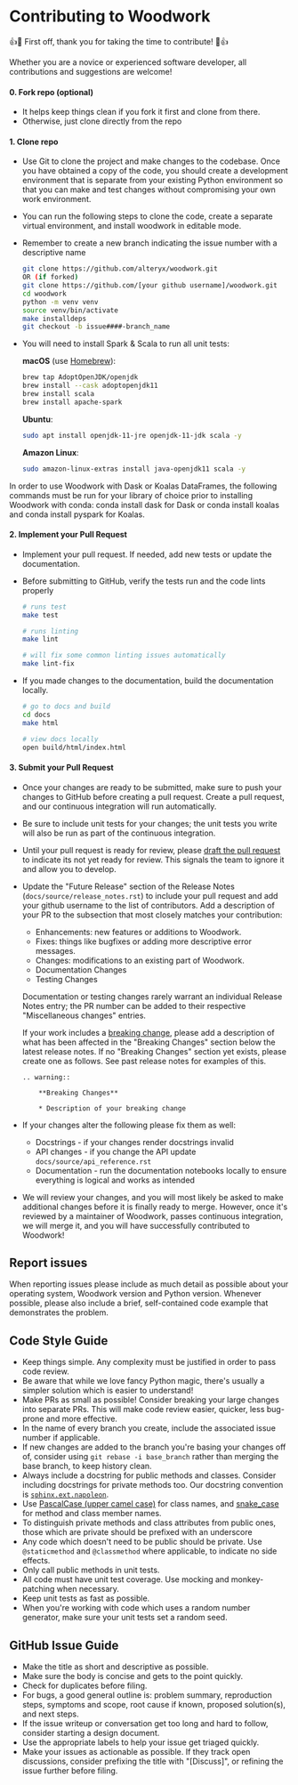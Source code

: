 # Contributing to Woodwork

:+1::tada: First off, thank you for taking the time to contribute! :tada::+1:

Whether you are a novice or experienced software developer, all contributions and suggestions are welcome!

#### 0. Fork repo (optional)
* It helps keep things clean if you fork it first and clone from there.
* Otherwise, just clone directly from the repo

#### 1. Clone repo

* Use Git to clone the project and make changes to the codebase. Once you have obtained a copy of the code, you should create a development environment that is separate from your existing Python environment so that you can make and test changes without compromising your own work environment.
* You can run the following steps to clone the code, create a separate virtual environment, and install woodwork in editable mode.
* Remember to create a new branch indicating the issue number with a descriptive name

  ```bash
  git clone https://github.com/alteryx/woodwork.git
  OR (if forked)
  git clone https://github.com/[your github username]/woodwork.git
  cd woodwork
  python -m venv venv
  source venv/bin/activate
  make installdeps
  git checkout -b issue####-branch_name
  ```
* You will need to install Spark & Scala to run all unit tests:

     **macOS** (use [Homebrew](https://brew.sh/)):
     ```bash
     brew tap AdoptOpenJDK/openjdk
     brew install --cask adoptopenjdk11
     brew install scala
     brew install apache-spark
     ```

     **Ubuntu**:
     ```bash
     sudo apt install openjdk-11-jre openjdk-11-jdk scala -y
     ```
     
     **Amazon Linux**:
     ```bash
     sudo amazon-linux-extras install java-openjdk11 scala -y
     ```

In order to use Woodwork with Dask or Koalas DataFrames, the following commands must be run for your library of choice prior to installing Woodwork with conda: conda install dask for Dask or conda install koalas and conda install pyspark for Koalas.



#### 2. Implement your Pull Request

* Implement your pull request. If needed, add new tests or update the documentation.
* Before submitting to GitHub, verify the tests run and the code lints properly

  ```bash
  # runs test
  make test

  # runs linting
  make lint

  # will fix some common linting issues automatically
  make lint-fix
  ```

* If you made changes to the documentation, build the documentation locally.

  ```bash
  # go to docs and build
  cd docs
  make html

  # view docs locally
  open build/html/index.html
  ```

#### 3. Submit your Pull Request

* Once your changes are ready to be submitted, make sure to push your changes to GitHub before creating a pull request. Create a pull request, and our continuous integration will run automatically.

* Be sure to include unit tests for your changes; the unit tests you write will also be run as part of the continuous integration.

* Until your pull request is ready for review, please [draft the pull request](https://docs.github.com/en/free-pro-team@latest/github/collaborating-with-issues-and-pull-requests/about-pull-requests#draft-pull-requests) to indicate its not yet ready for review. This signals the team to ignore it and allow you to develop.

* Update the "Future Release" section of the Release Notes (`docs/source/release_notes.rst`) to include your pull request and add your github username to the list of contributors.  Add a description of your PR to the subsection that most closely matches your contribution:
  * Enhancements: new features or additions to Woodwork.
  * Fixes: things like bugfixes or adding more descriptive error messages.
  * Changes: modifications to an existing part of Woodwork.
  * Documentation Changes
  * Testing Changes

  Documentation or testing changes rarely warrant an individual Release Notes entry; the PR number can be added to their respective "Miscellaneous changes" entries.

  If your work includes a [breaking change](https://en.wiktionary.org/wiki/breaking_change), please add a description of what has been affected in the "Breaking Changes" section below the latest release notes. If no "Breaking Changes" section yet exists, please create one as follows. See past release notes for examples of this.

  ```
  .. warning::

      **Breaking Changes**

      * Description of your breaking change
  ```

* If your changes alter the following please fix them as well:
  * Docstrings - if your changes render docstrings invalid
  * API changes - if you change the API update `docs/source/api_reference.rst`
  * Documentation - run the documentation notebooks locally to ensure everything is logical and works as intended

* We will review your changes, and you will most likely be asked to make additional changes before it is finally ready to merge. However, once it's reviewed by a maintainer of Woodwork, passes continuous integration, we will merge it, and you will have successfully contributed to Woodwork!

## Report issues

When reporting issues please include as much detail as possible about your operating system, Woodwork version and Python version. Whenever possible, please also include a brief, self-contained code example that demonstrates the problem.

## Code Style Guide

* Keep things simple. Any complexity must be justified in order to pass code review.
* Be aware that while we love fancy Python magic, there's usually a simpler solution which is easier to understand!
* Make PRs as small as possible! Consider breaking your large changes into separate PRs. This will make code review easier, quicker, less bug-prone and more effective.
* In the name of every branch you create, include the associated issue number if applicable.
* If new changes are added to the branch you're basing your changes off of, consider using `git rebase -i base_branch` rather than merging the base branch, to keep history clean.
* Always include a docstring for public methods and classes. Consider including docstrings for private methods too. Our docstring convention is [`sphinx.ext.napoleon`](https://www.sphinx-doc.org/en/master/usage/extensions/napoleon.html).
* Use [PascalCase (upper camel case)](https://en.wikipedia.org/wiki/Camel_case#Variations_and_synonyms) for class names, and [snake_case](https://en.wikipedia.org/wiki/Snake_case) for method and class member names.
* To distinguish private methods and class attributes from public ones, those which are private should be prefixed with an underscore
* Any code which doesn't need to be public should be private. Use `@staticmethod` and `@classmethod` where applicable, to indicate no side effects.
* Only call public methods in unit tests.
* All code must have unit test coverage. Use mocking and monkey-patching when necessary.
* Keep unit tests as fast as possible.
* When you're working with code which uses a random number generator, make sure your unit tests set a random seed.

## GitHub Issue Guide

* Make the title as short and descriptive as possible.
* Make sure the body is concise and gets to the point quickly.
* Check for duplicates before filing.
* For bugs, a good general outline is: problem summary, reproduction steps, symptoms and scope, root cause if known, proposed solution(s), and next steps.
* If the issue writeup or conversation get too long and hard to follow, consider starting a design document.
* Use the appropriate labels to help your issue get triaged quickly.
* Make your issues as actionable as possible. If they track open discussions, consider prefixing the title with "[Discuss]", or refining the issue further before filing.
